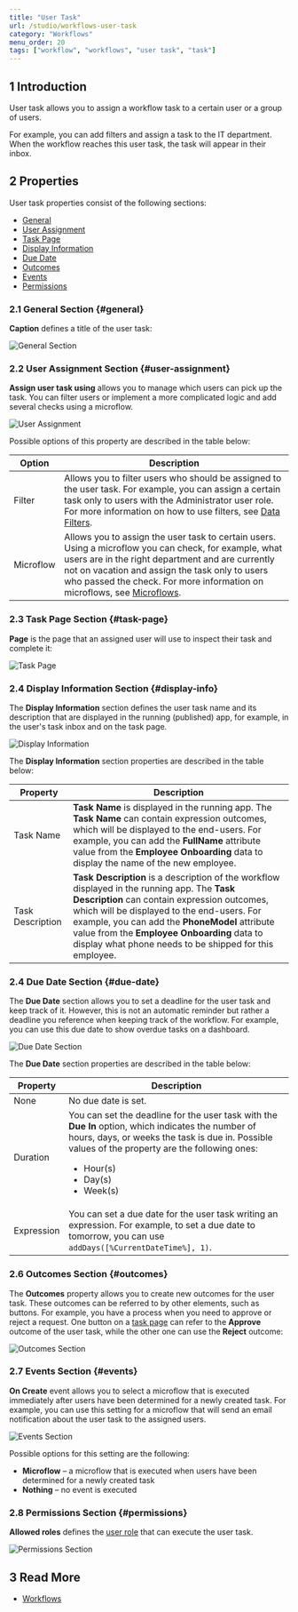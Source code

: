 ```yaml
---
title: "User Task"
url: /studio/workflows-user-task
category: "Workflows"
menu_order: 20
tags: ["workflow", "workflows", "user task", "task"]
---
```


## 1 Introduction

User task allows you to assign a workflow task to a certain user or a group of users. 

For example, you can add filters and assign a task to the IT department. When the workflow reaches this user task, the task will appear in their inbox.

## 2 Properties

User task properties consist of the following sections:

* [General](#general)
* [User Assignment](#user-assignment)
* [Task Page](#task-page)
* [Display Information](#display-info)
* [Due Date](#due-date)
* [Outcomes](#outcomes)
* [Events](#events)
* [Permissions](#permissions)

### 2.1 General Section {#general}

**Caption** defines a title of the user task:

![General Section](/attachments/studio/workflows/workflows-user-task/general.jpg)

### 2.2 User Assignment Section {#user-assignment}

**Assign user task using** allows you to manage which users can pick up the task. You can filter users or implement a more complicated logic and add several checks using a microflow. 

![User Assignment](/attachments/studio/workflows/workflows-user-task/user-assignment.jpg)

Possible options of this property are described in the table below:

| Option    | Description                                                  |
| --------- | ------------------------------------------------------------ |
| Filter    | Allows you to filter users who should be assigned to the user task. For example, you can assign a certain task only to users with the Administrator user role. For more information on how to use filters, see [Data Filters](data-filters). |
| Microflow | Allows you to assign the user task to certain users. Using a microflow you can check, for example, what users are in the right department and are currently not on vacation and assign the task only to users who passed the check. For more information on microflows, see [Microflows](microflows). |

### 2.3 Task Page Section {#task-page}

**Page** is the page that an assigned user will use to inspect their task and complete it: 

![Task Page](/attachments/studio/workflows/workflows-user-task/task-page.jpg)

### 2.4 Display Information Section {#display-info}

The **Display Information** section defines the user task name and its description that are displayed in the running (published) app, for example, in the user's task inbox and on the task page. 

![Display Information](/attachments/studio/workflows/workflows-user-task/display-information.jpg)

The **Display Information** section properties are described in the table below:

| Property         | Description                                                  |
| ---------------- | ------------------------------------------------------------ |
| Task Name        | **Task Name** is displayed in the running app. The **Task Name** can contain expression outcomes, which will be displayed to the end-users. For example, you can add the **FullName** attribute value from the **Employee Onboarding** data to display the name of the new employee. |
| Task Description | **Task Description** is a description of the workflow displayed in the running app. The **Task Description** can contain expression outcomes, which will be displayed to the end-users. For example, you can add the **PhoneModel** attribute value from the **Employee Onboarding** data to display what phone needs to be shipped for this employee. |

### 2.4 Due Date Section {#due-date}

The **Due Date** section allows you to set a deadline for the user task and keep track of it. However, this is not an automatic reminder but rather a deadline you reference when keeping track of the workflow. For example, you can use this due date to show overdue tasks on a dashboard.

![Due Date Section](/attachments/studio/workflows/workflows-user-task/due-date.jpg)

The **Due Date** section properties are described in the table below:

| Property   | Description                                                  |
| ---------- | ------------------------------------------------------------ |
| None       | No due date is set.                                          |
| Duration   | You can set the deadline for the user task with the **Due In** option, which indicates the number of hours, days, or weeks the task is due in. Possible values of the property are the following ones:<br /><ul><li>Hour(s)</li><li>Day(s)</li><li>Week(s)</li> </ul> |
| Expression | You can set a due date for the user task writing an expression. For example, to set a due date to tomorrow, you can use `addDays([%CurrentDateTime%], 1)`. |

### 2.6 Outcomes Section {#outcomes}

The **Outcomes** property allows you to create new outcomes for the user task. These outcomes can be referred to by other elements, such as buttons. For example, you have a process when you need to approve or reject a request. One button on a [task page](#task-page) can refer to the **Approve** outcome of the user task, while the other one can use the **Reject** outcome:

![Outcomes Section](/attachments/studio/workflows/workflows-user-task/outcomes.jpg)

### 2.7 Events Section {#events}

**On Create** event allows you to select a microflow that is executed immediately after users have been determined for a newly created task. For example, you can use this setting for a microflow that will send an email notification about the user task to the assigned users.

![Events Section](/attachments/studio/workflows/workflows-user-task/events.jpg)

Possible options for this setting are the following:

* **Microflow** – a microflow that is executed when users have been determined for a newly created task 
* **Nothing** – no event is executed

### 2.8 Permissions Section {#permissions}

**Allowed roles** defines the [user role](settings-security#roles-and-permissions) that can execute the user task.

![Permissions Section](/attachments/studio/workflows/workflows-user-task/permissions.jpg)

## 3 Read More

* [Workflows](workflows)